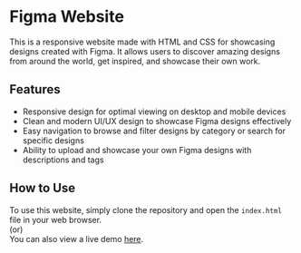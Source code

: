 
# Figma Website

This is a responsive website made with HTML and CSS for showcasing designs created with Figma. It allows users to discover amazing designs from around the world, get inspired, and showcase their own work.

## Features

- Responsive design for optimal viewing on desktop and mobile devices
- Clean and modern UI/UX design to showcase Figma designs effectively
- Easy navigation to browse and filter designs by category or search for specific designs
- Ability to upload and showcase your own Figma designs with descriptions and tags

## How to Use

To use this website, simply clone the repository and open the `index.html` file in your web browser.<br>
                    (or)<br>
You can also view a live demo [here](https://simon-2003.github.io/Figma/).





